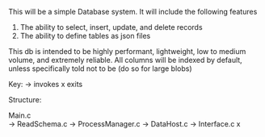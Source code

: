 This will be a simple Database system. 
It will include the following features

1) The ability to select, insert, update, and delete records
2) The ability to define tables as json files

This db is intended to be highly performant, lightweight, low to medium volume, and extremely reliable.
All columns will be indexed by default, unless specifically told not to be (do so for large blobs)


Key:
-> invokes
x exits

Structure:

Main.c  
    -> ReadSchema.c
    -> ProcessManager.c
        -> DataHost.c
        -> Interface.c
    x